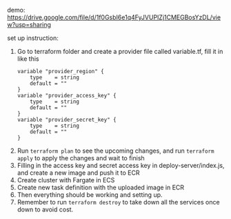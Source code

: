 demo: https://drive.google.com/file/d/1f0GsbI6e1q4FyJVUPIZj1CMEGBosYzDL/view?usp=sharing

set up instruction:

1. Go to terraform folder and create a provider file called variable.tf, fill it in like this
   ```
   variable "provider_region" {
       type    = string
       default = ""
   }
   variable "provider_access_key" {
       type    = string
       default = ""
   }
   variable "provider_secret_key" {
       type    = string
       default = ""
   }
   ```
2. Run
   `terraform plan`
   to see the upcoming changes, and run
   `terraform apply`
   to apply the changes and wait to finish
3. Filling in the access key and secret access key in deploy-server/index.js, and create a new image and push it to ECR
4. Create cluster with Fargate in ECS
5. Create new task definition with the uploaded image in ECR
6. Then everything should be working and setting up.
7. Remember to run ```terraform destroy``` to take down all the services once down to avoid cost. 
